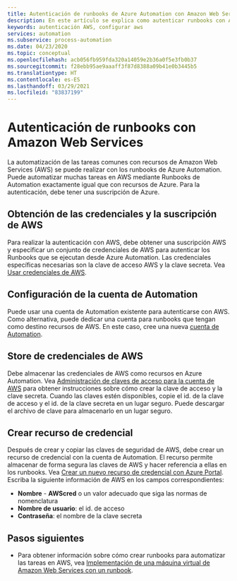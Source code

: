 ```yaml
---
title: Autenticación de runbooks de Azure Automation con Amazon Web Services
description: En este artículo se explica como autenticar runbooks con Amazon Web Services.
keywords: autenticación AWS, configurar aws
services: automation
ms.subservice: process-automation
ms.date: 04/23/2020
ms.topic: conceptual
ms.openlocfilehash: acb056fb959fda320a14059e2b36a0f5e3fb0b37
ms.sourcegitcommit: f28ebb95ae9aaaff3f87d8388a09b41e0b3445b5
ms.translationtype: HT
ms.contentlocale: es-ES
ms.lasthandoff: 03/29/2021
ms.locfileid: "83837199"
---
```

# <a name="authenticate-runbooks-with-amazon-web-services"></a>Autenticación de runbooks con Amazon Web Services

La automatización de las tareas comunes con recursos de Amazon Web Services (AWS) se puede realizar con los runbooks de Azure Automation. Puede automatizar muchas tareas en AWS mediante Runbooks de Automation exactamente igual que con recursos de Azure. Para la autenticación, debe tener una suscripción de Azure.

## <a name="obtain-aws-subscription-and-credentials"></a>Obtención de las credenciales y la suscripción de AWS

Para realizar la autenticación con AWS, debe obtener una suscripción AWS y especificar un conjunto de credenciales de AWS para autenticar los Runbooks que se ejecutan desde Azure Automation. Las credenciales específicas necesarias son la clave de acceso AWS y la clave secreta. Vea [Usar credenciales de AWS](https://docs.aws.amazon.com/powershell/latest/userguide/specifying-your-aws-credentials.html).

## <a name="configure-automation-account"></a>Configuración de la cuenta de Automation

Puede usar una cuenta de Automation existente para autenticarse con AWS. Como alternativa, puede dedicar una cuenta para runbooks que tengan como destino recursos de AWS. En este caso, cree una nueva [cuenta de Automation](automation-create-standalone-account.md).  

## <a name="store-aws-credentials"></a>Store de credenciales de AWS

Debe almacenar las credenciales de AWS como recursos en Azure Automation. Vea [Administración de claves de acceso para la cuenta de AWS](https://docs.aws.amazon.com/general/latest/gr/managing-aws-access-keys.html) para obtener instrucciones sobre cómo crear la clave de acceso y la clave secreta. Cuando las claves estén disponibles, copie el id. de la clave de acceso y el id. de la clave secreta en un lugar seguro. Puede descargar el archivo de clave para almacenarlo en un lugar seguro.

## <a name="create-credential-asset"></a>Crear recurso de credencial

Después de crear y copiar las claves de seguridad de AWS, debe crear un recurso de credencial con la cuenta de Automation. El recurso permite almacenar de forma segura las claves de AWS y hacer referencia a ellas en los runbooks. Vea [Crear un nuevo recurso de credencial con Azure Portal](shared-resources/credentials.md#create-a-new-credential-asset-with-the-azure-portal). Escriba la siguiente información de AWS en los campos correspondientes:
    
* **Nombre** - **AWScred** o un valor adecuado que siga las normas de nomenclatura
* **Nombre de usuario**: el id. de acceso
* **Contraseña**: el nombre de la clave secreta 

## <a name="next-steps"></a>Pasos siguientes

* Para obtener información sobre cómo crear runbooks para automatizar las tareas en AWS, vea [Implementación de una máquina virtual de Amazon Web Services con un runbook](automation-scenario-aws-deployment.md).